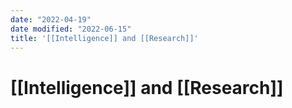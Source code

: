 ```yaml
---
date: "2022-04-19"
date modified: "2022-06-15"
title: '[[Intelligence]] and [[Research]]'
---
```


# [[Intelligence]] and [[Research]]
